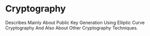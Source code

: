 # Cryptography
Describes Mainly About Public Key Generation Using Elliptic Curve Cryptography And Also About Other Cryptography Techniques.
